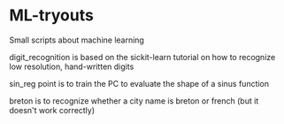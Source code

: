# ML-tryouts

Small scripts about machine learning

digit_recognition is based on the sickit-learn tutorial on how to recognize low resolution, hand-written digits

sin_reg point is to train the PC to evaluate the shape of a sinus function

breton is to recognize whether a city name is breton or french (but it doesn't work correctly)
